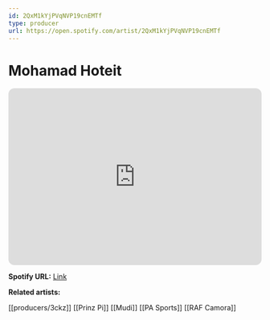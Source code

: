 ```yaml
---
id: 2QxM1kYjPVqNVP19cnEMTf
type: producer
url: https://open.spotify.com/artist/2QxM1kYjPVqNVP19cnEMTf
---
```

# Mohamad Hoteit

<iframe style="border-radius:12px" src="https://open.spotify.com/embed/artist/2QxM1kYjPVqNVP19cnEMTf" width="100%" height="352" frameBorder="0" allowfullscreen="" allow="autoplay; clipboard-write; encrypted-media; fullscreen; picture-in-picture" loading="lazy"></iframe>

**Spotify URL:** [Link](https://open.spotify.com/artist/2QxM1kYjPVqNVP19cnEMTf)

**Related artists:**

[[producers/3ckz]]
[[Prinz Pi]]
[[Mudi]]
[[PA Sports]]
[[RAF Camora]]
